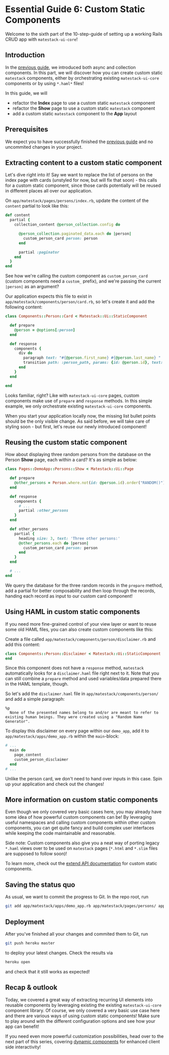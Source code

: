 # Essential Guide 6: Custom Static Components
Welcome to the sixth part of the 10-step-guide of setting up a working Rails CRUD app with `matestack-ui-core`!

## Introduction
In the [previous guide](guides/essential/05_collection_async.md), we introduced both async and collection components. In this part, we will discover how you can create custom static `matestack` components, either by orchestrating existing `matestack-ui-core` components or by using `*.haml*` files!

In this guide, we will
- refactor the **Index** page to use a custom static `matestack` component
- refactor the **Show** page to use a custom static `matestack` component
- add a custom static `matestack` component to the **App** layout

## Prerequisites
We expect you to have successfully finished the [previous guide](guides/essential/05_collection_async.md) and no uncommited changes in your project.

## Extracting content to a custom static component
Let's dive right into it! Say we want to replace the list of persons on the index page with cards (unstyled for now, but will fix that soon) - this calls for a custom static component, since those cards potentially will be reused in different places all over our application.

On `app/matestack/pages/persons/index.rb`, update the content of the `content` partial to look like this:

```ruby
def content
  partial {
    collection_content @person_collection.config do

      @person_collection.paginated_data.each do |person|
        custom_person_card person: person
      end

      partial :paginator
    end
  }
end
```

See how we're calling the custom component as `custom_person_card` (custom components need a `custom_` prefix), and we're passing the current `|person|` as an argument?

Our application expects this file to exist in `app/matestack/components/person/card.rb`, so let's create it and add the following content:

```ruby
class Components::Person::Card < Matestack::Ui::StaticComponent

  def prepare
    @person = @options[:person]
  end

  def response
    components {
      div do
        paragraph text: "#{@person.first_name} #{@person.last_name} "
        transition path: :person_path, params: {id: @person.id}, text: '(Details)'
      end
    }
  end

end
```

Looks familiar, right? Like with `matestack-ui-core` pages, custom components make use of `prepare` and `response` methods. In this simple example, we only orchestrate existing `matestack-ui-core` components.

When you start your application locally now, the missing list bullet points should be the only visible change. As said before, we will take care of styling soon - but first, let's reuse our newly introduced component!

## Reusing the custom static component
How about displaying three random persons from the database on the Person **Show** page, each within a card? It's as simple as below:

```ruby
class Pages::DemoApp::Persons::Show < Matestack::Ui::Page

  def prepare
    @other_persons = Person.where.not(id: @person.id).order("RANDOM()").limit(3)
  end

  def response
    components {
      # ...
      partial :other_persons
    }
  end

  def other_persons
    partial {
      heading size: 3, text: 'Three other persons:'
      @other_persons.each do |person|
        custom_person_card person: person
      end
    }
  end

  # ...
end
```

We query the database for the three random records in the `prepare` method, add a partial for better composability and then loop through the records, handing each record as input to our custom card component!

## Using HAML in custom static components
If you need more fine-grained control of your view layer or want to reuse some old HAML files, you can also create custom components like this:

Create a file called `app/matestack/components/person/disclaimer.rb` and add this content:

```ruby
class Components::Person::Disclaimer < Matestack::Ui::StaticComponent
end
```

Since this component does not have a `response` method, `matestack` automatically looks for a `disclaimer.haml` file right next to it. Note that you can still combine a `prepare` method and used variables/data prepared there in the HAML template, though.

So let's add the `disclaimer.haml` file in `app/matestack/components/person/` and add a simple paragraph:

```haml
%p
  None of the presented names belong to and/or are meant to refer to existing human beings. They were created using a "Random Name Generator".
```

To display this disclaimer on every page within our `demo_app`, add it to `app/matestack/apps/demo_app.rb` within the `main`-block:

```ruby
# ...
  main do
    page_content
    custom_person_disclaimer
  end
# ...
```

Unlike the person card, we don't need to hand over inputs in this case. Spin up your application and check out the changes!

## More information on custom static components
Even though we only covered very basic cases here, you may already have some idea of how powerful custom components can be!
By leveraging useful namespaces and calling custom components within other custom components, you can get quite fancy and build complex user interfaces while keeping the code maintainable and reasonable.

Side note: Custom components also give you a neat way of porting legacy `*.haml` views over to be used on `matestack` pages (`*.html` and `*.slim` files are supposed to follow soon)!

To learn more, check out the [extend API documentation](docs/extend/custom_static_components.md) for custom static components.

## Saving the status quo
As usual, we want to commit the progress to Git. In the repo root, run

```sh
git add app/matestack/apps/demo_app.rb app/matestack/pages/persons/ app/matestack/components/person && git commit -m "Refactor person index&show page to use custom components, add disclaimer component to app layout"
```

## Deployment
After you've finished all your changes and commited them to Git, run

```sh
git push heroku master
```

to deploy your latest changes. Check the results via

```sh
heroku open
```

and check that it still works as expected!

## Recap & outlook
Today, we covered a great way of extracting recurring UI elements into reusable components by leveraging existing the existing `matestack-ui-core` component library. Of course, we only covered a very basic use case here and there are various ways of using custom static components! Make sure to play around with the different configuration options and see how your app can benefit!

If you need even more powerful customization possibilities, head over to the next part of this series, covering [dynamic components](/guides/essential/07_dynamic_components.md) for enhanced client side interactivity!
